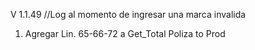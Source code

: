 V 1.1.49 //Log al momento de ingresar una marca invalida

1. Agregar Lin. 65-66-72 a Get_Total Poliza to Prod